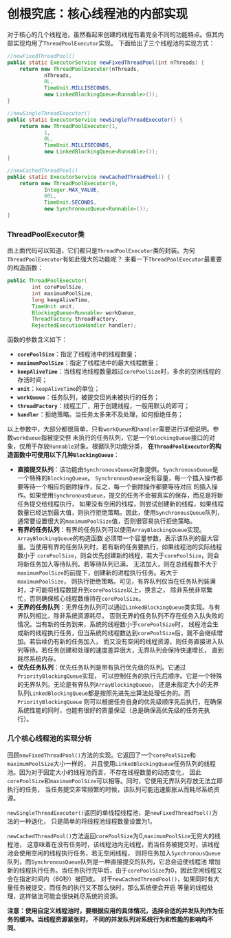 创根究底：核心线程池的内部实现
============================================================
对于核心的几个线程池，虽然看起来创建的线程有着完全不同的功能特点。但其内部实现均用了`ThreadPoolExecutor`实现。
下面给出了三个线程池的实现方式：
```java
//newFixedThreadPool()
public static ExecutorService newFixedThreadPool(int nThreads) {
    return new ThreadPoolExecutor(nThreads,
            nThreads,
            0L,
            TimeUnit.MILLISECONDS,
            new LinkedBlockingQueue<Runnable>());
}

//newSingleThreadExecutor()
public static ExecutorService newSingleThreadExecutor() {
    return new ThreadPoolExecutor(1,
            1,
            0L,
            TimeUnit.MILLISECONDS,
            new LinkedBlockingQueue<Runnable>());
}

//newCachedThreadPool()
public static ExecutorService newCachedThreadPool() {
    return new ThreadPoolExecutor(0,
            Integer.MAX_VALUE,
            60L,
            TimeUnit.SECONDS,
            new SynchronousQueue<Runnable>());
}
```

### ThreadPoolExecutor类
由上面代码可以知道，它们都只是`ThreadPoolExecutor`类的封装。为何`ThreadPoolExecutor`有如此强大的功能呢？
来看一下`ThreadPoolExecutor`最重要的构造函数：
```java
public ThreadPoolExecutor(
        int corePoolSize,
        int maximumPoolSize,
        long keepAliveTime,
        TimeUnit unit,
        BlockingQueue<Runnable> workQueue,
        ThreadFactory threadFactory,
        RejectedExecutionHandler handler);
```
函数的参数含义如下：
+ **`corePoolSize`**：指定了线程池中的线程数量；
+ **`maximumPoolSize`**：指定了线程池中的最大线程数量；
+ **`keepAliveTime`**：当线程池线程数量超过`corePoolSize`时，多余的空闲线程的存活时间；
+ **`unit`**：`keepAliveTime`的单位；
+ **`workQueue`**：任务队列，被提交但尚未被执行的任务；
+ **`threadFactory`**：线程工厂，用于创建线程，一般用默认的即可；
+ **`handler`**：拒绝策略。当任务太多来不及处理，如何拒绝任务；

以上参数中，大部分都很简单，只有`workQueue`和`handler`需要进行详细说明。参数`workQueue`指被提交但
未执行的任务队列，它是一个`BlockingQueue`接口的对象，仅用于存放`Runnable`对象。根据队列功能分类，
**在`ThreadPoolExecutor`的构造函数中可使用以下几种`BlockingQueue`**：
+ **直接提交队列**：该功能由`SynchronousQueue`对象提供。`SynchronousQueue`是一个特殊的`BlockingQueue`。
`SynchronousQueue`没有容量，每一个插入操作都要等待一个相应的删除操作，反之，每一个删除操作都要等待对应
的插入操作。如果使用`SynchronousQueue`，提交的任务不会被真实的保存，而总是将新任务提交给线程执行，
如果没有空闲的线程，则尝试创建新的线程，如果线程数量已经达到最大值，则执行拒绝策略。因此，使用`SynchronousQueue`队列，
通常要设置很大的`maximumPoolSize`值，否则很容易执行拒绝策略。
+ **有界的任务队列**：有界的任务队列可以使用`ArrayBlockingQueue`实现。`ArrayBlockingQueue`的构造函数
必须带一个容量参数，表示该队列的最大容量。当使用有界的任务队列时，若有新的任务要执行，如果线程池的实际线程数小于
`corePoolSize`，则会优先创建新的线程，若大于`corePoolSize`，则会将新任务加入等待队列。若等待队列已满，
无法加入，则在总线程数不大于`maximumPoolSize`的前提下，创建新的进程执行任务。若大于`maximumPoolSize`，
则执行拒绝策略。可见，有界队列仅当在任务队列装满时，才可能将线程数提升到`corePoolSize`以上，换言之，
除非系统非常繁忙，否则确保核心线程数维持在`corePoolSize`。
+ **无界的任务队列**：无界任务队列可以通过`LinkedBlockingQueue`类实现。与有界队列相比，除非系统资源耗尽，
否则无界的任务队列不存在任务入队失败的情况。当有新的任务到来，系统的线程数小于`corePoolSize`时，
线程池会生成新的线程执行任务，但当系统的线程数达到`corePoolSize`后，就不会继续增加。若后续仍有新的任务加入，
而又没有空闲的线程资源，则任务直接进入队列等待。若任务创建和处理的速度差异很大，无界队列会保持快速增长，
直到耗尽系统内存。
+ **优先任务队列**：优先任务队列是带有执行优先级的队列。它通过`PriorityBlockingQueue`实现，
可以控制任务的执行先后顺序。它是一个特殊的无界队列。无论是有界队列`ArrayBlockingQueue`，
还是未指定大小的无界队列`LinkedBlockingQueue`都是按照先进先出算法处理任务的。而`PriorityBlockingQueue`
则可以根据任务自身的优先级顺序先后执行，在确保系统性能的同时，也能有很好的质量保证（总是确保高优先级的任务先执行）。

### 几个核心线程池的实现分析
回顾`newFixedThreadPool()`方法的实现。它返回了一个`corePoolSize`和`maximumPoolSize`大小一样的，
并且使用`LinkedBlockingQueue`任务队列的线程池。因为对于固定大小的线程池而言，不存在线程数量的动态变化，
因此`corePoolSize`和`maximumPoolSize`可以相等。同时，它使用无界队列存放无法立即执行的任务，
当任务提交非常频繁的时候，该队列可能迅速膨胀从而耗尽系统资源。

`newSingleThreadExecutor()`返回的单线程线程池，是`newFixedThreadPool()`方法的一种退化，
只是简单的将线程池线程数量设置为1。

`newCachedThreadPool()`方法返回`corePoolSize`为0,`maximumPoolSize`无穷大的线程池，
这意味着在没有任务时，该线程池内无线程，而当任务被提交时，该线程池会使用空闲的线程执行任务，若无空闲线程，
则将任务加入`SynchronousQueue`队列，而`SynchronousQueue`队列是一种直接提交的队列，它总会迫使线程池
增加新的线程执行任务。当任务执行完毕后，由于`corePoolSize`为0，因此空闲线程又会在指定时间内（60秒）被回收。
对于`newCachedThreadPool()`，如果同时有大量任务被提交，而任务的执行又不那么快时，那么系统便会开启
等量的线程处理，这样做法可能会很快耗尽系统的资源。

**注意：使用自定义线程池时，要根据应用的具体情况，选择合适的并发队列作为任务的缓冲。当线程资源紧张时，
不同的并发队列对系统行为和性能的影响均不同**。
